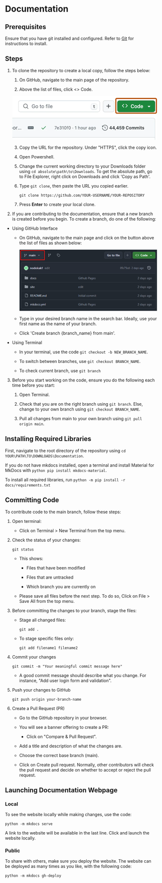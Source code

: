 # Documentation
## Prerequisites

Ensure that you have git installed and configured. Refer to [Git](https://git-scm.com/downloads) for instructions to install.

## Steps

1. To clone the repository to create a local copy, follow the steps below:

    1. On GitHub, navigate to the main page of the repository.

    2. Above the list of files, click <> Code.

    ![Code Button](./docs/images/code-button.webp)

    3. Copy the URL for the repository. Under "HTTPS", click the copy icon.

    4. Open Powershell.

    5. Change the current working directory to your Downloads folder using `cd absolute\path\to\Downloads`. To get the absolute path, go to File Explorer, right click on Downloads and click 'Copy as Path'.

    6. Type `git clone`, then paste the URL you copied earlier.
        ```
        git clone https://github.com/YOUR-USERNAME/YOUR-REPOSITORY
        ```
    
    7. Press **Enter** to create your local clone.

2. If you are contributing to the documentation, ensure that a new branch is created before you begin. To create a branch, do one of the following:

- Using GitHub Interface

    - On GitHub, navigate to the main page and click on the button above the list of files as shown below:

        ![GitHub Code Page](./docs/images/github_branch_change.png)

    - Type in your desired branch name in the search bar. Ideally, use your first name as the name of your branch.

    - Click 'Create branch {branch_name} from main'.

- Using Terminal

    - In your terminal, use the code `git checkout -b NEW_BRANCH_NAME`.

    - To switch between branches, use `git checkout BRANCH_NAME`.

    - To check current branch, use `git branch`

3. Before you start working on the code, ensure you do the following each time before you start:

    1. Open Terminal.

    2. Check that you are on the right branch using `git branch`. Else, change to your own branch using `git checkout BRANCH_NAME`.

    3. Pull all changes from main to your own branch using `git pull origin main`.

## Installing Required Libraries

First, navigate to the root directory of the repository using `cd YOUR\PATH\TO\DOWNLOADS\Documentation`.

If you do not have mkdocs installed, open a terminal and install Material for MkDocs with `python pip install mkdocs-material`.

To install all required libraries, run `python -m pip install -r docs/requirements.txt`

## Committing Code

To contribute code to the main branch, follow these steps:

1. Open terminal:

    - Click on Terminal > New Terminal from the top menu.

2. Check the status of your changes:
    ```
    git status
    ```

    - This shows: 

        - Files that have been modified
        
        - Files that are untracked

        - Which branch you are currently on
    
    - Please save all files before the next step. To do so, Click on File > Save All from the top menu.

3. Before committing the changes to your branch, stage the files:

    - Stage all changed files:

        ```
        git add .
        ```

    - To stage specific files only:

        ```
        git add filename1 filename2
        ```

4. Commit your changes

    ```
    git commit -m "Your meaningful commit message here"
    ```

    - A good commit message should describe what you change. For instance, "Add user login form and validation".

5. Push your changes to GitHub

    ```
    git push origin your-branch-name
    ```

6. Create a Pull Request (PR)

    - Go to the GitHub repository in your browser.

    - You will see a banner offering to create a PR:

        - Click on "Compare & Pull Request".

    - Add a title and description of what the changes are.

    - Choose the correct base branch (main).

    - Click on Create pull request. Normally, other contributors will check the pull request and decide on whether to accept or reject the pull request.

## Launching Documentation Webpage

### Local

To see the website locally while making changes, use the code:

```
python -m mkdocs serve
```

A link to the website will be available in the last line. Click and launch the website locally.

### Public

To share with others, make sure you deploy the website. The website can be deployed as many times as you like, with the following code:

```
python -m mkdocs gh-deploy
```
